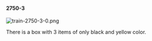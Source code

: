 #### 2750-3
![train-2750-3-0.png](https://github.com/lil-lab/nlvr/raw/master/nlvr/train/images/65/train-2750-3-0.png "train-2750-3-0.png")

There is a box with 3 items of only black and yellow color.